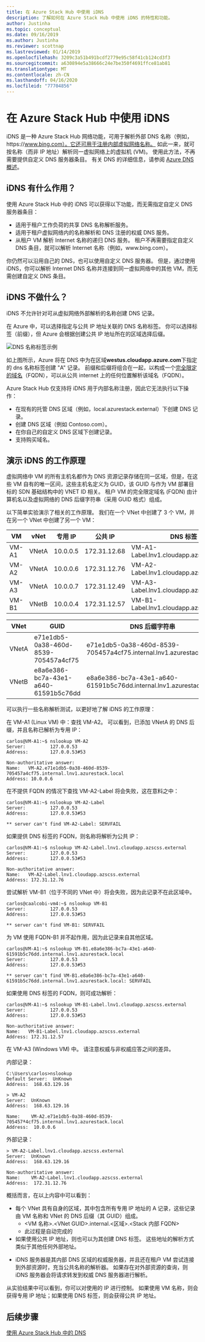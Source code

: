 ```yaml
---
title: 在 Azure Stack Hub 中使用 iDNS
description: 了解如何在 Azure Stack Hub 中使用 iDNS 的特性和功能。
author: Justinha
ms.topic: conceptual
ms.date: 09/16/2019
ms.author: Justinha
ms.reviewer: scottnap
ms.lastreviewed: 01/14/2019
ms.openlocfilehash: 3209c3a51b491bcdf2779e95c58f41cb124cd3f3
ms.sourcegitcommit: a630894e5a38666c24e7be350f4691ffce81ab81
ms.translationtype: MT
ms.contentlocale: zh-CN
ms.lasthandoff: 04/16/2020
ms.locfileid: "77704856"
---
```

# <a name="use-idns-in-azure-stack-hub"></a>在 Azure Stack Hub 中使用 iDNS 

iDNS 是一种 Azure Stack Hub 网络功能，可用于解析外部 DNS 名称（例如，https:\//www.bing.com）。它还可用于注册内部虚拟网络名称。 如此一来，就可按名称（而非 IP 地址）解析同一虚拟网络上的虚拟机 (VM)。 使用此方法，不再需要提供自定义 DNS 服务器条目。 有关 DNS 的详细信息，请参阅 [Azure DNS 概述](https://docs.microsoft.com/azure/dns/dns-overview)。

## <a name="what-does-idns-do"></a>iDNS 有什么作用？

使用 Azure Stack Hub 中的 iDNS 可以获得以下功能，而无需指定自定义 DNS 服务器条目：

- 适用于租户工作负荷的共享 DNS 名称解析服务。
- 适用于租户虚拟网络内的名称解析和 DNS 注册的权威 DNS 服务。
- 从租户 VM 解析 Internet 名称的递归 DNS 服务。 租户不再需要指定自定义 DNS 条目，就可以解析 Internet 名称（例如，www\.bing.com）。

你仍然可以沿用自己的 DNS，也可以使用自定义 DNS 服务器。 但是，通过使用 iDNS，你可以解析 Internet DNS 名称并连接到同一虚拟网络中的其他 VM，而无需创建自定义 DNS 条目。

## <a name="what-doesnt-idns-do"></a>iDNS 不做什么？

iDNS 不允许针对可从虚拟网络外部解析的名称创建 DNS 记录。

在 Azure 中，可以选择指定与公共 IP 地址关联的 DNS 名称标签。 你可以选择标签（前缀），但 Azure 会根据创建公共 IP 地址所在的区域选择后缀。

![DNS 名称标签示例](media/azure-stack-understanding-dns-in-tp2/image3.png)

如上图所示，Azure 将在 DNS 中为在区域**westus.cloudapp.azure.com**下指定的 dns 名称标签创建 "A" 记录。 前缀和后缀将组合在一起，以构成一个[完全限定的域名](https://en.wikipedia.org/wiki/Fully_qualified_domain_name)（FQDN），可以从公共 internet 上的任何位置解析该域名（FQDN）。

Azure Stack Hub 仅支持将 iDNS 用于内部名称注册，因此它无法执行以下操作：

- 在现有的托管 DNS 区域（例如，local.azurestack.external）下创建 DNS 记录。
- 创建 DNS 区域（例如 Contoso.com）。
- 在你自己的自定义 DNS 区域下创建记录。
- 支持购买域名。

## <a name="demo-of-how-idns-works"></a>演示 iDNS 的工作原理

虚拟网络中 VM 的所有主机名都作为 DNS 资源记录存储在同一区域，但是，在这些 VM 自有的唯一区间，这些主机名定义为 GUID，该 GUID 与作为 VM 部署目标的 SDN 基础结构中的 VNET ID 相关。 租户 VM 的完全限定域名 (FQDN) 由计算机名以及虚拟网络的 DNS 后缀字符串（采用 GUID 格式）组成。

<!--- what does compartment mean? Add a screenshot? can we clarify what we mean by host name and computer name. the description doesn't match the example in the table.--->
 
以下简单实验演示了相关的工作原理。 我们在一个 VNet 中创建了 3 个 VM，并在另一个 VNet 中创建了另一个 VM：

<!--- Is DNS Label the right term? If so, we should define it. The column lists FQDNs, afaik. Where does the domain suffix come from? --->
 
|VM    |vNet    |专用 IP   |公共 IP    | DNS 标签                                |
|------|--------|-------------|-------------|------------------------------------------|
|VM-A1 |VNetA   | 10.0.0.5    |172.31.12.68 |VM-A1-Label.lnv1.cloudapp.azscss.external |
|VM-A2 |VNetA   | 10.0.0.6    |172.31.12.76 |VM-A2-Label.lnv1.cloudapp.azscss.external |
|VM-A3 |VNetA   | 10.0.0.7    |172.31.12.49 |VM-A3-Label.lnv1.cloudapp.azscss.external |
|VM-B1 |VNetB   | 10.0.0.4    |172.31.12.57 |VM-B1-Label.lnv1.cloudapp.azscss.external |
 
 
|VNet  |GUID                                 |DNS 后缀字符串                                                  |
|------|-------------------------------------|-------------------------------------------------------------------|
|VNetA |e71e1db5-0a38-460d-8539-705457a4cf75 |e71e1db5-0a38-460d-8539-705457a4cf75.internal.lnv1.azurestack.local|
|VNetB |e8a6e386-bc7a-43e1-a640-61591b5c76dd |e8a6e386-bc7a-43e1-a640-61591b5c76dd.internal.lnv1.azurestack.local|
 
 
可以执行一些名称解析测试，以更好地了解 iDNS 的工作原理：

<!--- why Linux?--->

在 VM-A1 (Linux VM) 中：查找 VM-A2。 可以看到，已添加 VNetA 的 DNS 后缀，并且名称已解析为专用 IP：
 
```console
carlos@VM-A1:~$ nslookup VM-A2
Server:         127.0.0.53
Address:        127.0.0.53#53
 
Non-authoritative answer:
Name:   VM-A2.e71e1db5-0a38-460d-8539-705457a4cf75.internal.lnv1.azurestack.local
Address: 10.0.0.6
```
 
在不提供 FQDN 的情况下查找 VM-A2-Label 将会失败，这在意料之中：

```console 
carlos@VM-A1:~$ nslookup VM-A2-Label
Server:         127.0.0.53
Address:        127.0.0.53#53
 
** server can't find VM-A2-Label: SERVFAIL
```

如果提供 DNS 标签的 FQDN，则名称将解析为公共 IP：

```console
carlos@VM-A1:~$ nslookup VM-A2-Label.lnv1.cloudapp.azscss.external
Server:         127.0.0.53
Address:        127.0.0.53#53
 
Non-authoritative answer:
Name:   VM-A2-Label.lnv1.cloudapp.azscss.external
Address: 172.31.12.76
```
 
尝试解析 VM-B1（位于不同的 VNet 中）将会失败，因为此记录不在此区域中。

```console
carlos@caalcobi-vm4:~$ nslookup VM-B1
Server:         127.0.0.53
Address:        127.0.0.53#53
 
** server can't find VM-B1: SERVFAIL
```

为 VM 使用 FQDN-B1 并不起作用，因为此记录来自其他区域。

```console 
carlos@VM-A1:~$ nslookup VM-B1.e8a6e386-bc7a-43e1-a640-61591b5c76dd.internal.lnv1.azurestack.local
Server:         127.0.0.53
Address:        127.0.0.53#53
 
** server can't find VM-B1.e8a6e386-bc7a-43e1-a640-61591b5c76dd.internal.lnv1.azurestack.local: SERVFAIL
```
 
如果使用 DNS 标签的 FQDN，则可成功解析：

``` 
carlos@VM-A1:~$ nslookup VM-B1-Label.lnv1.cloudapp.azscss.external
Server:         127.0.0.53
Address:        127.0.0.53#53
 
Non-authoritative answer:
Name:   VM-B1-Label.lnv1.cloudapp.azscss.external
Address: 172.31.12.57
```
 
在 VM-A3 (Windows VM) 中。 请注意权威与非权威应答之间的差异。

内部记录：

```console
C:\Users\carlos>nslookup
Default Server:  UnKnown
Address:  168.63.129.16
 
> VM-A2
Server:  UnKnown
Address:  168.63.129.16
 
Name:    VM-A2.e71e1db5-0a38-460d-8539-705457ª4cf75.internal.lnv1.azurestack.local
Address:  10.0.0.6
```

外部记录：

```console
> VM-A2-Label.lnv1.cloudapp.azscss.external
Server:  UnKnown
Address:  168.63.129.16
 
Non-authoritative answer:
Name:    VM-A2-Label.lnv1.cloudapp.azscss.external
Address:  172.31.12.76
``` 
 
概括而言，在以上内容中可以看到：
 
*   每个 VNet 具有自身的区域，其中包含所有专用 IP 地址的 A 记录，这些记录由 VM 名称和 VNet 的 DNS 后缀（其 GUID）组成。
    *   \<VM 名称>.\<VNet GUID\>.internal.\<区域>.\<Stack 内部 FQDN>
    *   此过程是自动完成的
*   如果使用公共 IP 地址，则也可以为其创建 DNS 标签。 这些地址的解析方式类似于其他任何外部地址。
 
 
- iDNS 服务器是其内部 DNS 区域的权威服务器，并且还在租户 VM 尝试连接到外部资源时，充当公共名称的解析器。 如果存在对外部资源的查询，则 iDNS 服务器会将请求转发到权威 DNS 服务器进行解析。
 
从实验结果中可以看到，你可以对使用的 IP 进行控制。 如果使用 VM 名称，则会获得专用 IP 地址；如果使用 DNS 标签，则会获得公共 IP 地址。

## <a name="next-steps"></a>后续步骤

[使用 Azure Stack Hub 中的 DNS](azure-stack-dns.md)
